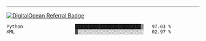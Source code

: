 ---
[![DigitalOcean Referral Badge](https://web-platforms.sfo2.digitaloceanspaces.com/WWW/Badge%203.svg)](https://www.digitalocean.com/?refcode=37fa54d82492&utm_campaign=Referral_Invite&utm_medium=Referral_Program&utm_source=badge)

<!--START_SECTION:waka-->

```text
Python                   ████████████████████████▒   97.03 %
XML                      ▓░░░░░░░░░░░░░░░░░░░░░░░░   02.97 %
```

<!--END_SECTION:waka-->


[linkedin]: https://www.linkedin.com/in/mohamed-elh/

